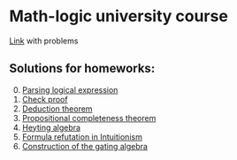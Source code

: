 # Math-logic university course

[Link](https://github.com/shd/logic2018/blob/master/hw-practice.pdf) with problems

Solutions for homeworks:
--
  0. [Parsing logical expression](https://github.com/SerTelnov/math-logic/tree/master/src/parser)
  1. [Check proof](https://github.com/SerTelnov/math-logic/tree/master/src/hw1)
  2. [Deduction theorem](https://github.com/SerTelnov/math-logic/tree/master/src/hw2)
  3. [Propositional completeness theorem](https://github.com/SerTelnov/math-logic/tree/master/src/hw3)
  4. [Heyting algebra](https://github.com/SerTelnov/math-logic/tree/master/src/hw4)
  5. [Formula refutation in Intuitionism](https://github.com/SerTelnov/math-logic/tree/master/src/hw5)
  6. [Сonstruction of the gating algebra](https://github.com/SerTelnov/math-logic/tree/master/src/hw6)
